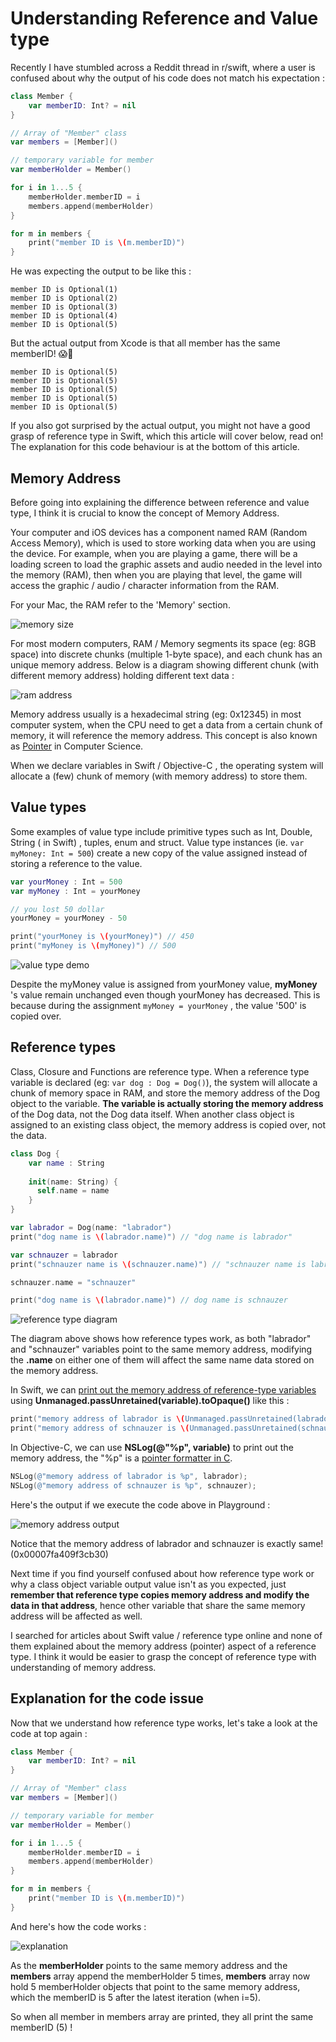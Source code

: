 # Understanding Reference and Value type



Recently I have stumbled across a Reddit thread in r/swift, where a user is confused about why the output of his code does not match his expectation : 

```swift
class Member {
    var memberID: Int? = nil
}

// Array of "Member" class
var members = [Member]()

// temporary variable for member
var memberHolder = Member()

for i in 1...5 {
    memberHolder.memberID = i
    members.append(memberHolder)
}

for m in members {
    print("member ID is \(m.memberID)")
}
```



He was expecting the output to be like this :

```
member ID is Optional(1)
member ID is Optional(2)
member ID is Optional(3)
member ID is Optional(4)
member ID is Optional(5)
```



But the actual output from Xcode is that all member has the same memberID! 😱🤔

```
member ID is Optional(5)
member ID is Optional(5)
member ID is Optional(5)
member ID is Optional(5)
member ID is Optional(5)
```



If you also got surprised by the actual output, you might not have a good grasp of reference type in Swift, which this article will cover below, read on! The explanation for this code behaviour is at the bottom of this article.



## Memory Address

Before going into explaining the difference between reference and value type, I think it is crucial to know the concept of Memory Address.



Your computer and iOS devices has a component named RAM (Random Access Memory), which is used to store working data when you are using the device. For example, when you are playing a game, there will be a loading screen to load the graphic assets and audio needed in the level into the memory (RAM), then when you are playing that level, the game will access the graphic / audio / character information from the RAM.



For your Mac, the RAM refer to the 'Memory' section.

![memory size](https://iosimage.s3.amazonaws.com/2019/61-reference-value-type/memorySize.png)



For most modern computers, RAM / Memory segments its space (eg: 8GB space) into discrete chunks (multiple 1-byte space), and each chunk has an unique memory address. Below is a diagram showing different chunk (with different memory address) holding different text data : 

![ram address](https://iosimage.s3.amazonaws.com/2019/61-reference-value-type/ramaddress.png)



Memory address usually is a hexadecimal string (eg: 0x12345) in most computer system, when the CPU need to get a data from a certain chunk of memory, it will reference the memory address. This concept is also known as [Pointer](https://en.wikipedia.org/wiki/Pointer_(computer_programming)) in Computer Science.



When we declare variables in Swift / Objective-C , the operating system will allocate a (few) chunk of memory (with memory address) to store them.



## Value types

Some examples of value type include primitive types such as Int, Double, String ( in Swift) , tuples, enum and struct. Value type instances (ie. `var myMoney: Int = 500`) create a new copy of the value assigned instead of storing a reference to the value.



```swift
var yourMoney : Int = 500
var myMoney : Int = yourMoney

// you lost 50 dollar
yourMoney = yourMoney - 50

print("yourMoney is \(yourMoney)") // 450
print("myMoney is \(myMoney)") // 500
```



![value type demo](https://iosimage.s3.amazonaws.com/2019/61-reference-value-type/valueTypeDemo.png)



Despite the myMoney value is assigned from yourMoney value, **myMoney** 's value remain unchanged even though yourMoney has decreased. This is because during the assignment `myMoney = yourMoney` , the value '500' is copied over.



## Reference types

Class, Closure and Functions are reference type. When a reference type variable is declared (eg: `var dog : Dog = Dog()`), the system will allocate a chunk of memory space in RAM, and store the memory address of the Dog object to the variable. **The variable is actually storing the memory address** of the Dog data, not the Dog data itself. When another class object is assigned to an existing class object, the memory address is copied over, not the data.



```swift
class Dog {
    var name : String
  
    init(name: String) {
      self.name = name
    }
}

var labrador = Dog(name: "labrador")
print("dog name is \(labrador.name)") // "dog name is labrador"

var schnauzer = labrador
print("schnauzer name is \(schnauzer.name)") // "schnauzer name is labrador"

schnauzer.name = "schnauzer"

print("dog name is \(labrador.name)") // dog name is schnauzer
```



![reference type diagram](https://iosimage.s3.amazonaws.com/2019/61-reference-value-type/reference.png)



The diagram above shows how reference types work, as both "labrador" and "schnauzer" variables point to the same memory address, modifying the **.name** on either one of them will affect the same name data stored on the memory address.



In Swift, we can [print out the memory address of reference-type variables](https://stackoverflow.com/a/41666807/1901264) using **Unmanaged.passUnretained(variable).toOpaque()**  like this : 

```swift
print("memory address of labrador is \(Unmanaged.passUnretained(labrador).toOpaque())")
print("memory address of schnauzer is \(Unmanaged.passUnretained(schnauzer).toOpaque())")
```



In Objective-C, we can use **NSLog(@"%p", variable)** to print out the memory address, the "%p" is a [pointer formatter in C](https://stackoverflow.com/questions/2369541/where-is-p-useful-with-printf).

```objective-c
NSLog(@"memory address of labrador is %p", labrador);
NSLog(@"memory address of schnauzer is %p", schnauzer);
```



Here's the output if we execute the code above in Playground :

![memory address output](https://iosimage.s3.amazonaws.com/2019/61-reference-value-type/memoryAddressProof.png)



Notice that the memory address of labrador and schnauzer is exactly same! (0x00007fa409f3cb30)



Next time if you find yourself confused about how reference type work or why a class object variable output value isn't as you expected, just **remember that reference type copies memory address and modify the data in that address**, hence other variable that share the same memory address will be affected as well.



I searched for articles about Swift value / reference type online and none of them explained about the memory address (pointer) aspect of a reference type. I think it would be easier to grasp the concept of reference type with understanding of memory address.



<script async data-uid="5b0c2b4f98" src="https://f.convertkit.com/5b0c2b4f98/8324d183a4.js"></script>



## Explanation for the code issue

Now that we understand how reference type works, let's take a look at the code at top again :



```swift
class Member {
    var memberID: Int? = nil
}

// Array of "Member" class
var members = [Member]()

// temporary variable for member
var memberHolder = Member()

for i in 1...5 {
    memberHolder.memberID = i
    members.append(memberHolder)
}

for m in members {
    print("member ID is \(m.memberID)")
}
```



And here's how the code works :

![explanation](https://iosimage.s3.amazonaws.com/2019/61-reference-value-type/explanation.png)



As the **memberHolder** points to the same memory address and the **members** array append the memberHolder 5 times,  **members** array now hold 5 memberHolder objects that point to the same memory address, which the memberID is 5 after the latest iteration (when i=5).


So when all member in members array are printed, they all print the same memberID (5) !



<script async data-uid="5b0c2b4f98" src="https://f.convertkit.com/5b0c2b4f98/8324d183a4.js"></script>



